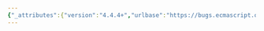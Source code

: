 ```yaml
---
{"_attributes":{"version":"4.4.4+","urlbase":"https://bugs.ecmascript.org/","maintainer":"dherman@mozilla.com"},"bug":{"bug_id":1133,"creation_ts":"2012-12-15 15:11:00 -0800","short_desc":"S15.5.4.11_A3_T1, S15.5.4.11_A3_T2 and S15.5.4.11_A3_T3 are invalid","delta_ts":"2012-12-15 15:11:40 -0800","product":"Test262","component":"ECMA-262 Tests","version":"unspecified","rep_platform":"All","op_sys":"All","bug_status":"CONFIRMED","priority":"Normal","bug_severity":"enhancement","everconfirmed":true,"reporter":{"uid":"andrebargull","name":"André Bargull"},"assigned_to":{"uid":"brterlso","name":"Brian Terlson"},"long_desc":[{"commentid":3014,"comment_count":0,"who":{"uid":"andrebargull","name":"André Bargull"},"bug_when":"2012-12-15 15:11:40 -0800","thetext":"Per [ES5.1 - 15.5.4.11, table 22], the result is implementation-defined if the referenced capturing group is greater than the overall count of capturing groups."}]}}
---
```

